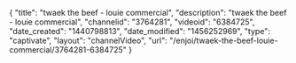 {
    "title": "twaek the beef - louie commercial",
    "description": "twaek the beef - louie commercial",
    "channelid": "3764281",
    "videoid": "6384725",
    "date_created": "1440798813",
    "date_modified": "1456252969",
    "type": "captivate",
    "layout": "channelVideo",
    "url": "\/enjoi\/twaek-the-beef-louie-commercial\/3764281-6384725"
}
